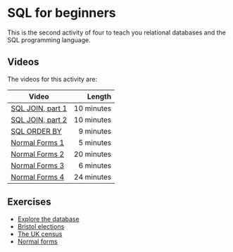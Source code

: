 # SQL for beginners

This is the second activity of four to teach you relational databases and the SQL programming language.

## Videos

The videos for this activity are:

| Video | Length |
|-------|-------:|
| [SQL JOIN, part 1](https://web.microsoftstream.com/video/159003c7-3c66-4256-9955-c0746fb54ca4?channelId=793a8a65-ed73-4803-820f-dd7f2c675f46) | 10 minutes |
| [SQL JOIN, part 2](https://web.microsoftstream.com/video/c3db4481-31ac-48f2-9a87-05bf0e4f3006?channelId=793a8a65-ed73-4803-820f-dd7f2c675f46) | 10 minutes |
| [SQL ORDER BY](https://web.microsoftstream.com/video/e2a860f3-9fbe-4d24-b579-e1fc79b50ca9?channelId=793a8a65-ed73-4803-820f-dd7f2c675f46)     |  9 minutes |
| [Normal Forms 1](https://web.microsoftstream.com/video/23bf5561-f7bd-44af-986f-4a5038a1ea88?channelId=793a8a65-ed73-4803-820f-dd7f2c675f46)   |  5 minutes |
| [Normal Forms 2](https://web.microsoftstream.com/video/1170b646-b19a-4a92-a59a-0ba9eecad6cd?channelId=793a8a65-ed73-4803-820f-dd7f2c675f46)   | 20 minutes |
| [Normal Forms 3](https://web.microsoftstream.com/video/5805bf00-b9ae-4fe0-b7f3-ce5dc93ef213?channelId=793a8a65-ed73-4803-820f-dd7f2c675f46)   |  6 minutes |
| [Normal Forms 4](https://web.microsoftstream.com/video/dc6ee719-d36b-41f2-b8a6-01ba638cbe7d?channelId=793a8a65-ed73-4803-820f-dd7f2c675f46)   | 24 minutes |

## Exercises

  - [Explore the database](./explore-database.md)
  - [Bristol elections](.//elections.md)
  - [The UK census](./census.md)
  - [Normal forms](./normalforms.md)